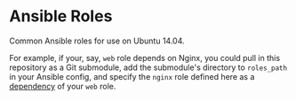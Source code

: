 # Ansible Roles

Common Ansible roles for use on Ubuntu 14.04.

For example, if your, say, `web` role depends on Nginx, you could pull in this repository as a Git submodule, add the submodule's directory to `roles_path` in your Ansible config, and specify the `nginx` role defined here as a [dependency](http://docs.ansible.com/ansible/playbooks_roles.html#role-dependencies) of your `web` role.
